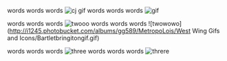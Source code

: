 <!--begin team one-->
words words words
![cj gif](http://37.media.tumblr.com/tumblr_m4y5iveprl1r9i0fuo3_250.gif)
words words words
![gif](http://media.tumblr.com/90772e20bf47736ab8182e6df2dab3b6/tumblr_inline_mt3nfmQYUX1s9rnjf.gif)
<!--begin team two-->
words words words
![twooo](http://media.tumblr.com/12f8c89a532e40b9a81c3d13437a93ac/tumblr_inline_mfybce0Pmb1qed51z.gif)
words words words
![twowowo](http://i1245.photobucket.com/albums/gg589/MetropoLois/West Wing Gifs and Icons/Bartletbringitongif.gif)
<!--begin team three-->
words words words
![three](http://25.media.tumblr.com/ac4807cf7fefca1bb2ac3b326a63fdac/tumblr_mfgvc0jpvO1r9i0fuo1_500.gif)
words words words
![threre](http://img.photobucket.com/albums/v131/divalicious04/GIFs/bradleywhitforddance_zps9dc70022.gif)
